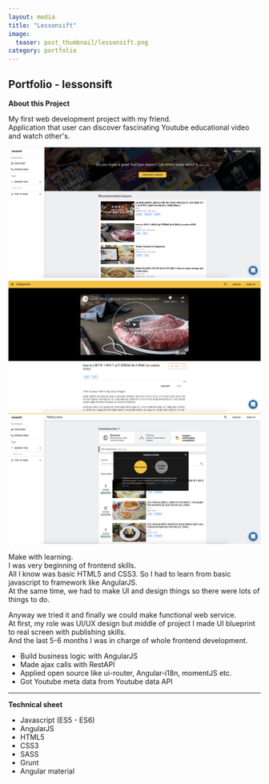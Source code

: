```yaml
---
layout: media
title: "Lessonsift"
image:
  teaser: post_thumbnail/lessonsift.png
category: portfolio
---
```


## Portfolio - lessonsift ##

**About this Project**

My first web development project with my friend.  
Application that user can discover fascinating Youtube educational video and watch other's.

![My helpful screenshot](/images/portfolio_lessonsift/home.png)
![My helpful screenshot](/images/portfolio_lessonsift/classroom.png)
![My helpful screenshot](/images/portfolio_lessonsift/discover.png)

Make with learning.  
I was very beginning of frontend skills.  
All I know was basic HTML5 and CSS3.
So I had to learn from basic javascript to framework like AngularJS.  
At the same time, we had to make UI and design things so there were lots of things to do.

Anyway we tried it and finally we could make functional web service.  
At first, my role was UI/UX design but middle of project I made UI blueprint to real screen with publishing skills.  
And the last 5-6 months I was in charge of whole frontend development.  

- Build business logic with AngularJS  
- Made ajax calls with RestAPI  
- Applied open source like ui-router, Angular-i18n, momentJS etc.  
- Got Youtube meta data from Youtube data API  

-----

**Technical sheet**

- Javascript (ES5 - ES6)  
- AngularJS  
- HTML5  
- CSS3  
- SASS  
- Grunt  
- Angular material  
